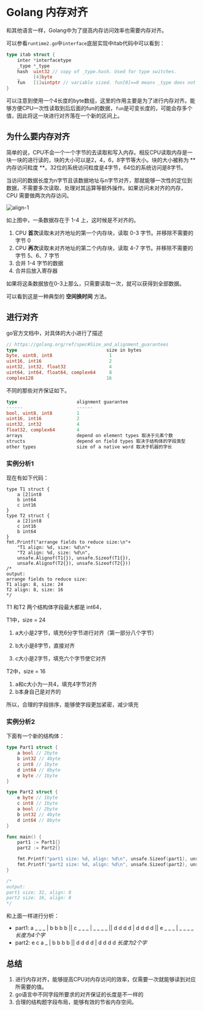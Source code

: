 # Golang 内存对齐

和其他语言一样，Golang中为了提高内存访问效率也需要内存对齐。

可以参看`runtime2.go`中`interface`底层实现中itab代码中可以看到：

```go
type itab struct {
	inter *interfacetype 
	_type *_type
	hash  uint32 // copy of _type.hash. Used for type switches.
	_     [4]byte
	fun   [1]uintptr // variable sized. fun[0]==0 means _type does not implement inter.
}
```

可以注意到使用一个4长度的byte数组，这里的作用主要是为了进行内存对齐。能够方便CPU一次性读取到后后面的fun的数据，`fun`是可变长度的，可能会存多个值，因此将这一块进行对齐落在一个新的区间上。

## 为什么要内存对齐

简单的说，CPU不会一个一个字节的去读取和写入内存。相反CPU读取内存是一块一块的进行读的，块的大小可以是2，4，6，8字节等大小。块的大小被称为 **内存访问粒度 **。32位的系统访问粒度是4字节，64位的系统访问是8字节。

当访问的数据长度为n字节且该数据地址与n字节对齐，那就能够一次性的定位到数据，不需要多次读取、处理对其运算等额外操作。如果访问未对齐的内存，CPU 需要做两次内存访问。

![align-1](https://dist.lyneee.com/blog/2021-09-10-align-1.png)

如上图中，一条数据存在于 1-4 上，这时候是不对齐的。

1. CPU **首次**读取未对齐地址的第一个内存块，读取 0-3 字节。并移除不需要的字节 0
2. CPU **再次**读取未对齐地址的第二个内存块，读取 4-7 字节。并移除不需要的字节 5、6、7 字节
3. 合并 1-4 字节的数据
4. 合并后放入寄存器

如果将这条数据放在0-3上那么，只需要读取一次，就可以获得到全部数据。

可以看到这是一种典型的 **空间换时间** 方法。

## 进行对齐

go官方文档中，对具体的大小进行了描述

```go
// https://golang.org/ref/spec#Size_and_alignment_guarantees
type                                 size in bytes
byte, uint8, int8                     1
uint16, int16                         2
uint32, int32, float32                4
uint64, int64, float64, complex64     8
complex128                           16
```

不同的那些对齐保证如下。

```go
type                      alignment guarantee
------                    ------
bool, uint8, int8         1
uint16, int16             2
uint32, int32             4
float32, complex64        4
arrays                    depend on element types 取决于元素个数
structs                   depend on field types 取决于结构体的字段类型
other types               size of a native word 取决于机器的字长
```

### 实例分析1

现在有如下代码：

```golang
type T1 struct {
    a [2]int8
    b int64
    c int16
}
type T2 struct {
    a [2]int8
    c int16
    b int64
}
fmt.Printf("arrange fields to reduce size:\n"+
    "T1 align: %d, size: %d\n"+
    "T2 align: %d, size: %d\n",
    unsafe.Alignof(T1{}), unsafe.Sizeof(T1{}),
    unsafe.Alignof(T2{}), unsafe.Sizeof(T2{}))
/*
output:
arrange fields to reduce size:
T1 align: 8, size: 24
T2 align: 8, size: 16
*/
```

T1 和T2 两个结构体字段最大都是 int64，

T1中，size = 24

1. a大小是2字节，填充6分字节进行对齐（第一部分八个字节）

2. b大小是8字节，直接对齐

3. c大小是2字节，填充六个字节使它对齐

T2中，size = 16

1. a和c大小为一共4，填充4字节对齐
2. b本身自己是对齐的

所以，合理的字段排序，能够使字段更加紧密，减少填充



### 实例分析2

下面有一个新的结构体：

```go
type Part1 struct {
    a bool // 2byte
    b int32 // 4byte
    c int8 // 1byte
    d int64 // 8byte
    e byte // 1byte
}

type Part2 struct {
    e byte // 1byte
    c int8 // 1byte
    a bool // 2byte
    b int32 // 4byte
    d int64 // 8byte
}

func main() {
    part1 := Part1{}
    part2 := Part2{}

    fmt.Printf("part1 size: %d, align: %d\n", unsafe.Sizeof(part1), unsafe.Alignof(part1))
    fmt.Printf("part2 size: %d, align: %d\n", unsafe.Sizeof(part2), unsafe.Alignof(part2))
}

/*
output:
part1 size: 32, align: 8
part2 size: 16, align: 8
*/
```

和上面一样进行分析：

- part1: a _ _ _ | b b b b || c _ _ _ | _ _ _ _ || d d d d | d d d d || e _ _ _ | _ _ _ _ *长度为4个字*
- part2: e c a _ | b b b b || d d d d | d d d d  *长度为2个字*



## 总结

1. 进行内存对齐，能够提高CPU对内存访问的效率，仅需要一次就能够读到对应所需要的值。
2. go语言中不同字段所要求的对齐保证的长度是不一样的
3. 合理的结构题字段布局，能够有效的节省内存空间。
